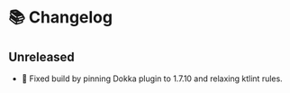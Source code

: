 # 📚 Changelog

## Unreleased
- 🔧 Fixed build by pinning Dokka plugin to 1.7.10 and relaxing ktlint rules.
